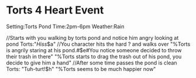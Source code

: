 # Torts 4 Heart Event
Setting:Torts Pond
Time:2pm-6pm
Weather:Rain

//Starts with you walking by torts pond and notice him angry looking at pond
Torts:"*Hiss*$a"
//You character hits the hard ? and walks over
"%Torts is angrily staring at his pond.#$e#You notice someone decided to throw their trash in there"
"%Torts starts to drag the trash out of his pond, you decide to give him a hand"
//After some time passes the pond is clean
Torts: "Tuh-turt!$h"
"%Torts seems to be much happier now"
